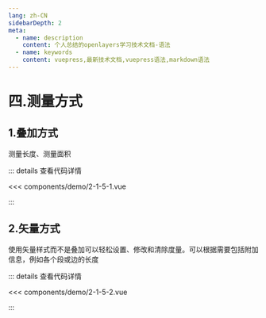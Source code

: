 ```yaml
---
lang: zh-CN
sidebarDepth: 2
meta:
  - name: description
    content: 个人总结的openlayers学习技术文档-语法
  - name: keywords
    content: vuepress,最新技术文档,vuepress语法,markdown语法
---
```


# 四.测量方式

## 1.叠加方式

测量长度、测量面积


  <Container url="https://zhoubichuan.com/resume/demo/?type=openlayers&name=2-1-5-1.vue" />

::: details 查看代码详情

<<< components/demo/2-1-5-1.vue

:::
## 2.矢量方式

使用矢量样式而不是叠加可以轻松设置、修改和清除度量。可以根据需要包括附加信息，例如各个段或边的长度


  <Container url="https://zhoubichuan.com/resume/demo/?type=openlayers&name=2-1-5-2.vue" />

::: details 查看代码详情

<<< components/demo/2-1-5-2.vue

:::
